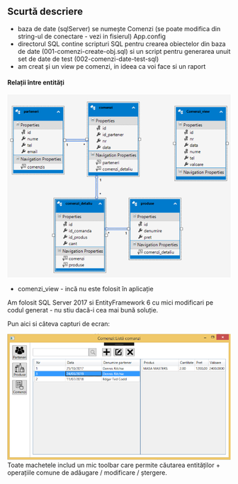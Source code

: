 ﻿
## Scurtă descriere
  - baza de date (sqlServer) se numește Comenzi (se poate modifica din string-ul de conectare - vezi in fisierul) App.config
 - directorul SQL contine scripturi SQL pentru crearea obiectelor din baza de date (001-comenzi-create-obj.sql) 
   si un script pentru generarea unuit set de date de test (002-comenzi-date-test-sql) 
 - am creat și un view pe comenzi, in ideea ca voi face si un raport 

#### Relații între entități

![relatii](Doc/rel-entitati.png)

 - comenzi_view - incă nu este folosit în aplicație
 
Am folosit SQL Server 2017 si EntityFramework 6 cu mici modificari pe codul generat - nu stiu dacă-i cea mai bună soluție.

Pun aici si câteva capturi de ecran:

![exemplu UI](Doc/ui-comenzi.png)
Toate machetele includ un mic toolbar care permite căutarea entităților + operațiile comune de adăugare / modificare / ștergere.

 









